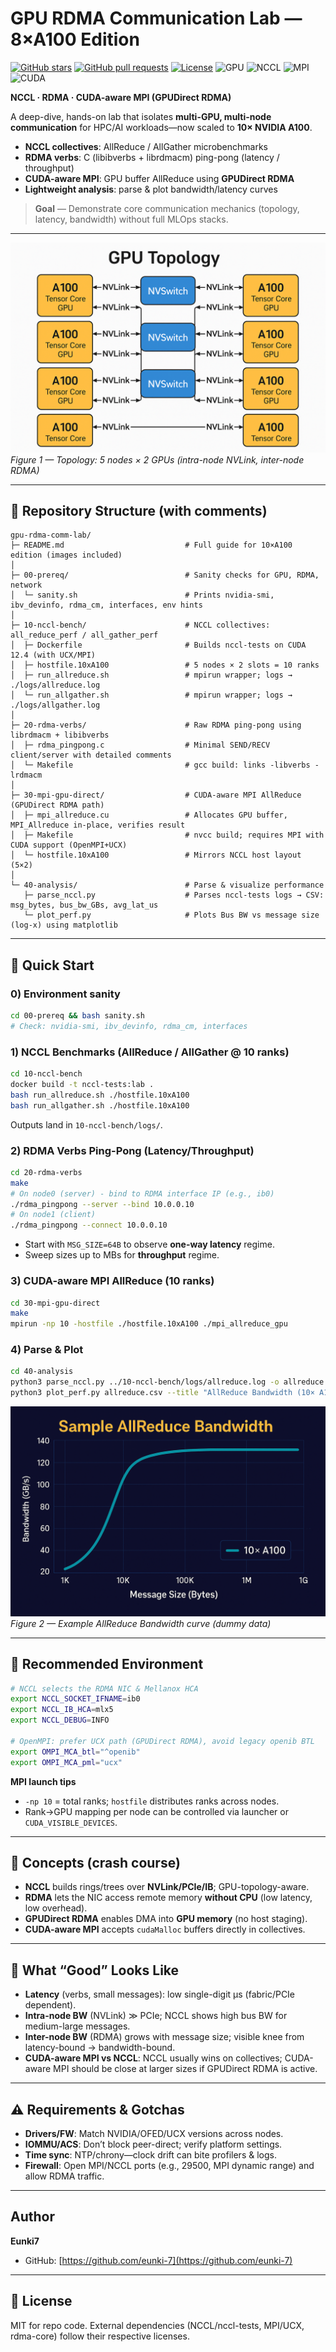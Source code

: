# GPU RDMA Communication Lab — **8×A100 Edition**

<p align="left">
  <!-- Replace OWNER/REPO with your GitHub path, e.g., eunki-7/gpu-rdma-comm-lab -->
  <a href="https://github.com/OWNER/REPO/stargazers"><img alt="GitHub stars" src="https://img.shields.io/github/stars/OWNER/REPO?style=for-the-badge"></a>
  <a href="https://github.com/OWNER/REPO/pulls"><img alt="GitHub pull requests" src="https://img.shields.io/github/issues-pr/OWNER/REPO?style=for-the-badge"></a>
  <a href="https://github.com/OWNER/REPO/blob/main/LICENSE"><img alt="License" src="https://img.shields.io/badge/License-MIT-yellow?style=for-the-badge"></a>
  <img alt="GPU" src="https://img.shields.io/badge/GPU-10×A100-blue?style=for-the-badge">
  <img alt="NCCL" src="https://img.shields.io/badge/NCCL-Tests-green?style=for-the-badge">
  <img alt="MPI" src="https://img.shields.io/badge/MPI-CUDA--aware-orange?style=for-the-badge">
  <img alt="CUDA" src="https://img.shields.io/badge/CUDA-12.4-informational?style=for-the-badge">
</p>

**NCCL · RDMA · CUDA-aware MPI (GPUDirect RDMA)**

A deep-dive, hands-on lab that isolates **multi-GPU, multi-node communication** for HPC/AI workloads—now scaled to **10× NVIDIA A100**.

- **NCCL collectives**: AllReduce / AllGather microbenchmarks  
- **RDMA verbs**: C (libibverbs + librdmacm) ping-pong (latency / throughput)  
- **CUDA-aware MPI**: GPU buffer AllReduce using **GPUDirect RDMA**  
- **Lightweight analysis**: parse & plot bandwidth/latency curves

> **Goal** — Demonstrate core communication mechanics (topology, latency, bandwidth) without full MLOps stacks.

---

![Topology](./images/topology.png)  
*Figure 1 — Topology: 5 nodes × 2 GPUs (intra-node NVLink, inter-node RDMA)*

---

## 📂 Repository Structure (with comments)
```text
gpu-rdma-comm-lab/
├─ README.md                           # Full guide for 10×A100 edition (images included)
│
├─ 00-prereq/                          # Sanity checks for GPU, RDMA, network
│  └─ sanity.sh                        # Prints nvidia-smi, ibv_devinfo, rdma_cm, interfaces, env hints
│
├─ 10-nccl-bench/                      # NCCL collectives: all_reduce_perf / all_gather_perf
│  ├─ Dockerfile                       # Builds nccl-tests on CUDA 12.4 (with UCX/MPI)
│  ├─ hostfile.10xA100                 # 5 nodes × 2 slots = 10 ranks
│  ├─ run_allreduce.sh                 # mpirun wrapper; logs → ./logs/allreduce.log
│  └─ run_allgather.sh                 # mpirun wrapper; logs → ./logs/allgather.log
│
├─ 20-rdma-verbs/                      # Raw RDMA ping-pong using librdmacm + libibverbs
│  ├─ rdma_pingpong.c                  # Minimal SEND/RECV client/server with detailed comments
│  └─ Makefile                         # gcc build: links -libverbs -lrdmacm
│
├─ 30-mpi-gpu-direct/                  # CUDA-aware MPI AllReduce (GPUDirect RDMA path)
│  ├─ mpi_allreduce.cu                 # Allocates GPU buffer, MPI_Allreduce in-place, verifies result
│  ├─ Makefile                         # nvcc build; requires MPI with CUDA support (OpenMPI+UCX)
│  └─ hostfile.10xA100                 # Mirrors NCCL host layout (5×2)
│
└─ 40-analysis/                        # Parse & visualize performance
   ├─ parse_nccl.py                    # Parses nccl-tests logs → CSV: msg_bytes, bus_bw_GBs, avg_lat_us
   └─ plot_perf.py                     # Plots Bus BW vs message size (log-x) using matplotlib
```

---

## 🚀 Quick Start

### 0) Environment sanity
```bash
cd 00-prereq && bash sanity.sh
# Check: nvidia-smi, ibv_devinfo, rdma_cm, interfaces
```

### 1) NCCL Benchmarks (AllReduce / AllGather @ 10 ranks)
```bash
cd 10-nccl-bench
docker build -t nccl-tests:lab .
bash run_allreduce.sh ./hostfile.10xA100
bash run_allgather.sh ./hostfile.10xA100
```
Outputs land in `10-nccl-bench/logs/`.

### 2) RDMA Verbs Ping-Pong (Latency/Throughput)
```bash
cd 20-rdma-verbs
make
# On node0 (server) - bind to RDMA interface IP (e.g., ib0)
./rdma_pingpong --server --bind 10.0.0.10
# On node1 (client)
./rdma_pingpong --connect 10.0.0.10
```
- Start with `MSG_SIZE=64B` to observe **one-way latency** regime.  
- Sweep sizes up to MBs for **throughput** regime.

### 3) CUDA-aware MPI AllReduce (10 ranks)
```bash
cd 30-mpi-gpu-direct
make
mpirun -np 10 -hostfile ./hostfile.10xA100 ./mpi_allreduce_gpu
```

### 4) Parse & Plot
```bash
cd 40-analysis
python3 parse_nccl.py ../10-nccl-bench/logs/allreduce.log -o allreduce.csv
python3 plot_perf.py allreduce.csv --title "AllReduce Bandwidth (10× A100)" -o allreduce.png
```

![Sample Performance](./images/allreduce_sample.png)  
*Figure 2 — Example AllReduce Bandwidth curve (dummy data)*

---

## 🔧 Recommended Environment
```bash
# NCCL selects the RDMA NIC & Mellanox HCA
export NCCL_SOCKET_IFNAME=ib0
export NCCL_IB_HCA=mlx5
export NCCL_DEBUG=INFO

# OpenMPI: prefer UCX path (GPUDirect RDMA), avoid legacy openib BTL
export OMPI_MCA_btl="^openib"
export OMPI_MCA_pml="ucx"
```

**MPI launch tips**  
- `-np 10` = total ranks; `hostfile` distributes ranks across nodes.  
- Rank→GPU mapping per node can be controlled via launcher or `CUDA_VISIBLE_DEVICES`.

---

## 🧠 Concepts (crash course)
- **NCCL** builds rings/trees over **NVLink/PCIe/IB**; GPU-topology-aware.  
- **RDMA** lets the NIC access remote memory **without CPU** (low latency, low overhead).  
- **GPUDirect RDMA** enables DMA into **GPU memory** (no host staging).  
- **CUDA-aware MPI** accepts `cudaMalloc` buffers directly in collectives.  

---

## 🧪 What “Good” Looks Like
- **Latency** (verbs, small messages): low single-digit μs (fabric/PCIe dependent).  
- **Intra-node BW** (NVLink) ≫ PCIe; NCCL shows high bus BW for medium-large messages.  
- **Inter-node BW** (RDMA) grows with message size; visible knee from latency-bound → bandwidth-bound.  
- **CUDA-aware MPI vs NCCL**: NCCL usually wins on collectives; CUDA-aware MPI should be close at larger sizes if GPUDirect RDMA is active.  

---

## ⚠️ Requirements & Gotchas
- **Drivers/FW**: Match NVIDIA/OFED/UCX versions across nodes.  
- **IOMMU/ACS**: Don’t block peer-direct; verify platform settings.  
- **Time sync**: NTP/chrony—clock drift can bite profilers & logs.  
- **Firewall**: Open MPI/NCCL ports (e.g., 29500, MPI dynamic range) and allow RDMA traffic.  

---

## Author
**Eunki7**  
- GitHub: [https://github.com/eunki-7](https://github.com/eunki-7)

---

## 📜 License
MIT for repo code. External dependencies (NCCL/nccl-tests, MPI/UCX, rdma-core) follow their respective licenses.
